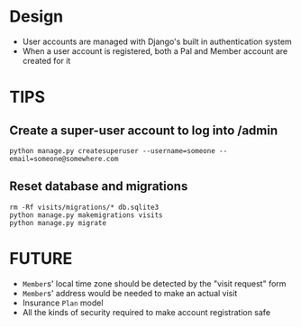 # Design

* User accounts are managed with Django's built in authentication system
* When a user account is registered, both a Pal and Member account are created for it


# TIPS

## Create a super-user account to log into /admin

    python manage.py createsuperuser --username=someone --email=someone@somewhere.com

## Reset database and migrations

    rm -Rf visits/migrations/* db.sqlite3
    python manage.py makemigrations visits
    python manage.py migrate


# FUTURE

* `Member`s' local time zone should be detected by the "visit request" form
* `Member`s' address would be needed to make an actual visit
* Insurance `Plan` model
* All the kinds of security required to make account registration safe
